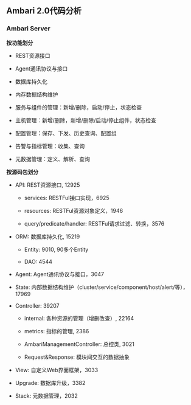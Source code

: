## Ambari 2.0代码分析

### Ambari Server

**按功能划分**

- REST资源接口

- Agent通讯协议与接口

- 数据库持久化

- 内存数据结构维护

- 服务与组件的管理：新增/删除，启动/停止，状态检查

- 主机管理：新增/删除，新增/删除/启动/停止组件，状态检查

- 配置管理：保存、下发、历史查询、配置组

- 告警与指标管理：收集、查询

- 元数据管理：定义、解析、查询


**按源码包划分**

- API: REST资源接口, 12925

	- services: RESTFul接口实现，6925

	- resources: RESTFul资源对象定义，1946

	- query/predicate/handler: RESTFul请求过滤、转换，3576

- ORM: 数据库持久化, 15219
  
	- Entity: 9010, 90多个Entity

	- DAO: 4544

- Agent: Agent通讯协议与接口，3047

- State: 内部数据结构维护（cluster/service/component/host/alert/等），17969

- Controller: 39207
  
	- internal: 各种资源的管理（增删改查）, 22164

	- metrics: 指标的管理, 2386

	- AmbariManagementController: 总控类, 3021

	- Request&Response: 模块间交互的数据抽象

- View: 自定义Web界面框架，3033

- Upgrade: 数据库升级，3382

- Stack: 元数据管理，2032